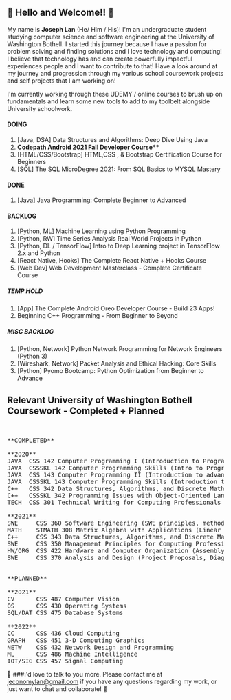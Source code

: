 <h2>👋 Hello and Welcome!! 👋</h2>

<p>
My name is <b>Joseph Lan</b> (He/ Him / His)! I'm an undergraduate student studying computer science and software engineering at the University of Washington Bothell. I started this journey because I have a passion for problem solving and finding solutions and I love technology and computing! I believe that technology has and can create powerfully impactful experiences people and I want to contribute to that! Have a look around at my journey and progression through my various school coursework projects and self projects that I am working on!
</p>

I'm currently working through these UDEMY / online courses to brush up on fundamentals and learn some new tools to add to my toolbelt alongside University schoolwork.<br>

<h4>DOING</h4>
<ol>
  <li>[Java, DSA] Data Structures and Algorithms: Deep Dive Using Java</li>
  <li><b>Codepath Android 2021 Fall Developer Course**</b></li>
  <li>[HTML/CSS/Bootstrap] HTML,CSS , & Bootstrap Certification Course for Beginners</li>
  <li>[SQL] The SQL MicroDegree 2021: From SQL Basics to MYSQL Mastery</li>
</ol>

<h4>DONE</h4>
<ol>
  <li>[Java] Java Programming: Complete Beginner to Advanced</li>
</ol>

<h4>BACKLOG</h4>
<ol>
  <li>[Python, ML] Machine Learning using Python Programming</li>
  <li>[Python, RW] Time Series Analysis Real World Projects in Python</li>
  <li>[Python, DL / TensorFlow]	Intro to Deep Learning project in TensorFlow 2.x and Python</li>
  <li>[React Native, Hooks] The Complete React Native + Hooks Course</li>
  <li>[Web Dev] Web Development Masterclass - Complete Certificate Course</li>
</ol>

<h5>TEMP HOLD</h5>
<ol>
  <li>[App] The Complete Android Oreo Developer Course - Build 23 Apps!</li>
  <li>Beginning C++ Programming - From Beginner to Beyond</li>
</ol>

<h5>MISC BACKLOG</h5>
<ol>
  <li>[Python, Network] Python Network Programming for Network Engineers (Python 3)</li>
  <li>[Wireshark, Network] Packet Analysis and Ethical Hacking: Core Skills</li>
  <li>[Python] Pyomo Bootcamp: Python Optimization from Beginner to Advance</li>
</ol>

<h2>Relevant University of Washington Bothell Coursework - Completed + Planned</h2><br>
<pre>
**COMPLETED**<br>
**2020**
JAVA  CSS 142 Computer Programming I (Introduction to Programming Concepts)
JAVA  CSSSKL 142 Computer Programming Skills (Intro to Programming LAB)
JAVA  CSS 143 Computer Programming II (Introduction to advanced DSA/ ADT)
JAVA  CSSSKL 143 Computer Programming Skills (Introduction to advanced DSA LAB)
C++   CSS 342 Data Structures, Algorithms, and Discrete Mathematics (Programming with DSA, OOP, ++)
C++   CSSSKL 342 Programming Issues with Object-Oriented Languages (Programming with DSA, OOP LAB)
TECH  CSS 301 Technical Writing for Computing Professionals (Technical Writing)<br>
**2021**
SWE     CSS 360 Software Engineering (SWE principles, methodologies, SDLC, ++)
MATH    STMATH 308 Matrix Algebra with Applications (Linear Algebra, Applications, ++)
C++     CSS 343 Data Structures, Algorithms, and Discrete Mathematics II (Programming with DSA, OOP, BIGO, BST, GRAPH, PQUE, ++)
SWE     CSS 350 Management Principles for Computing Professionals (Management, EI, CM, ++)
HW/ORG  CSS 422 Hardware and Computer Organization (Assembly, 68K)
SWE     CSS 370 Analysis and Design (Project Proposals, Diagrams, Schematics, Requirements Elicitation, ++)<br><br>
**PLANNED**<br>
**2021**
CV      CSS 487 Computer Vision
OS      CSS 430 Operating Systems
SQL/DAT CSS 475 Database Systems<br>
**2022**
CC      CSS 436 Cloud Computing
GRAPH   CSS 451 3-D Computing Graphics
NETW    CSS 432 Network Design and Programming
ML      CSS 486 Machine Intelligence
IOT/SIG CSS 457 Signal Computing
</pre>

👋 ###I'd love to talk to you more. Please contact me at jeconomylan@gmail.com if you have any questions regarding my work, or just want to chat and collaborate! 👋

<!--
**josephelan/josephelan** is a ✨ _special_ ✨ repository because its `README.md` (this file) appears on your GitHub profile.

Here are some ideas to get you started:

- 🔭 I’m currently working on ...
- 🌱 I’m currently learning ...
- 👯 I’m looking to collaborate on ...
- 🤔 I’m looking for help with ...
- 💬 Ask me about ...
- 📫 How to reach me: ...
- 😄 Pronouns: ...
- ⚡ Fun fact: ...
-->
